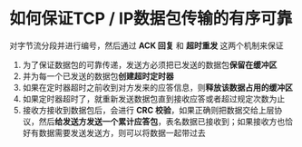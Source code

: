 # 如何保证TCP / IP数据包传输的有序可靠

对字节流分段并进行编号，然后通过 **ACK 回复** 和 **超时重发** 这两个机制来保证

1. 为了保证数据包的可靠传递，发送方必须把已发送的数据包**保留在缓冲区**
2. 并为每一个已发送的数据包**创建超时定时器**
3. 如果在定时器超时之前收到对方发来的应答信息，则**释放该数据占用的缓冲区**
4. 如果定时器超时了，就重新发送数据包直到接收应答或者超过规定次数为止
5. 接收方接收到数据包后，会进行 **CRC 校验**，如果正确则把数据交给上层协议，然后**给发送方发送一个累计应答包**，表名数据已接收到；如果接收方也恰好有数据需要发送发送方，则可以将数据一起带过去